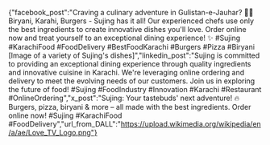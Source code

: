 {"facebook_post":"Craving a culinary adventure in Gulistan-e-Jauhar? 🍔🍕 Biryani, Karahi, Burgers - Sujing has it all! Our experienced chefs use only the best ingredients to create innovative dishes you'll love. Order online now and treat yourself to an exceptional dining experience! ✨ #Sujing #KarachiFood #FoodDelivery #BestFoodKarachi #Burgers #Pizza #Biryani [Image of a variety of Sujing's dishes]","linkedin_post":"Sujing is committed to providing an exceptional dining experience through quality ingredients and innovative cuisine in Karachi. We're leveraging online ordering and delivery to meet the evolving needs of our customers. Join us in exploring the future of food! #Sujing #FoodIndustry #Innovation #Karachi #Restaurant #OnlineOrdering","x_post":"Sujing: Your tastebuds' next adventure! 🔥 Burgers, pizza, biryani & more – all made with the best ingredients. Order online now! #Sujing #KarachiFood #FoodDelivery","url_from_DALL":"https://upload.wikimedia.org/wikipedia/en/a/ae/Love_TV_Logo.png"}
